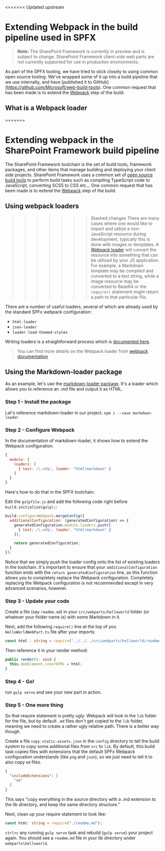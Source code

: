 <<<<<<< Updated upstream
# Extending Webpack in the build pipeline used in SPFX

>**Note:** The SharePoint Framework is currently in preview and is subject to change. SharePoint Framework client-side web parts are not currently supported for use in production environments.

As part of the SPFX tooling, we have tried to stick closely to using common open source tooling.  We've wrapped some of it up into a build pipeline that we use internally, and have [published it to GitHub] (https://github.com/Microsoft/web-build-tools).  One common request that has been made is to extend the [Webpack](https://webpack.github.io/) step of the build.

## What is a Webpack loader
=======
# Extending webpack in the SharePoint Framework build pipeline
The SharePoint Framework toolchain is the set of build tools, framework packages, and other items that manage building and deploying your client side projects. SharePoint Framework uses a common set of [open source build tools](https://github.com/Microsoft/web-build-tools) to perform build tasks such as compiling TypeScript code to JavaScript, converting SCSS to CSS etc.,.  One common request that has been made is to extend the [Webpack](https://webpack.github.io/) step of the build.

## Using webpack loaders
>>>>>>> Stashed changes
There are many cases where one would like to import and utilize a non-JavaScript resource during development, typically this is done with images or templates. A [Webpack loader](https://webpack.github.io/docs/loaders.html) will convert the resource into something that can be utilized by your JS application. For example, a Markdown template may be compiled and converted to a text string, while a image resource may be converted to Base64 or the `require()` statement might return a path to that particular file.

There are a number of useful loaders, several of which are already used by the standard SPFx webpack configuration:
* `html-loader`
* `json-loader`
* `loader-load-themed-styles`

Writing loaders is a straightforward process which is [documented here](https://webpack.github.io/docs/loaders.html#writing-a-loader).

> You can find more details on the Webpack loader from [webpack documentation](https://webpack.github.io/docs/loaders.html)

## Using the Markdown-loader package
As an example, let's use the [markdown-loader package](https://www.npmjs.com/package/markdown-loader).  It's a loader which allows you to reference an .md file and output it as HTML.

### Step 1 - Install the package
Let's reference markdown-loader in our project.
`npm i --save markdown-loader `

### Step 2 - Configure Webpack 
In the documentation of markdown-loader, it shows how to extend the Webpack configuration. 

```JavaScript
{
  module: {
    loaders: [
      { test: /\.md$/, loader: "html!markdown" }
    ]
  }
}
```

 Here's how to do that in the SPFX toolchain:

Edit the `gulpfile.js` and add the following code right before `build.initialize(gulp);`:

```javascript
build.configureWebpack.mergeConfig({ 
  additionalConfiguration: (generatedConfiguration) => { 
    generatedConfiguration.module.loaders.push([ 
      { test: /\.md$/, loader: "html!markdown" } 
    ]); 

    return generatedConfiguration; 
  } 
});
```

Notice that we simply push the loader config onto the list of existing loaders in the toolchain. It's important to ensure that your `additionalConfiguration` function ends with the `return generatedConfiguration` line, as this function allows you to completely replace the Webpack configuration. Completely replacing the Webpack configuration is not recommended except in very advanced scenarios, however.

### Step 3 - Update your code
Create a file (say `readme.md`) in your `src/webparts/helloworld` folder (or whatever your folder name is) with some Markdown in it.

Next, add the following `require()` line at the top of you `HelloWorldWebPart.ts` file after your imports:


```TypeScript
const html : string = require("../../../src/webparts/helloworld/readme.md");
```

Then reference it in your render method:

``` TypeScript
public render(): void {
  this.domElement.innerHTML = html;
}
```


### Step 4 - Go!
run `gulp serve` and see your new part in action.

### Step 5 - One more thing
So that require statement is pretty ugly. Webpack will look in the `lib` folder for the file, but by default `.md` files don't get copied to the `lib` folder, meaning we need to create a rather ugly relative path. There is a better way though.

Create a file `copy-static-assets.json` in the `config` directory to tell the build system to copy some additional files from `src` to `lib`. By default, this build task copies files with extensions that the default SPFx Webpack configuration understands (like `png` and `json`), so we just need to tell it to also copy `md` files.

```JSON
{
  "includeExtensions": [
    "md"
  ]
}
```

This says "copy everything in the source directory with a .md extension to the lib directory, and keep the same directory structure."

Next, clean up your require statement to look like:

```TypeScript
const html: string = require("./readme.md");
```

`ctrl+c` any running `gulp serve` task and rebuild (`gulp serve`) your project again. You should see a `readme.md` file in your lib directory under `webparts\helloworld`.